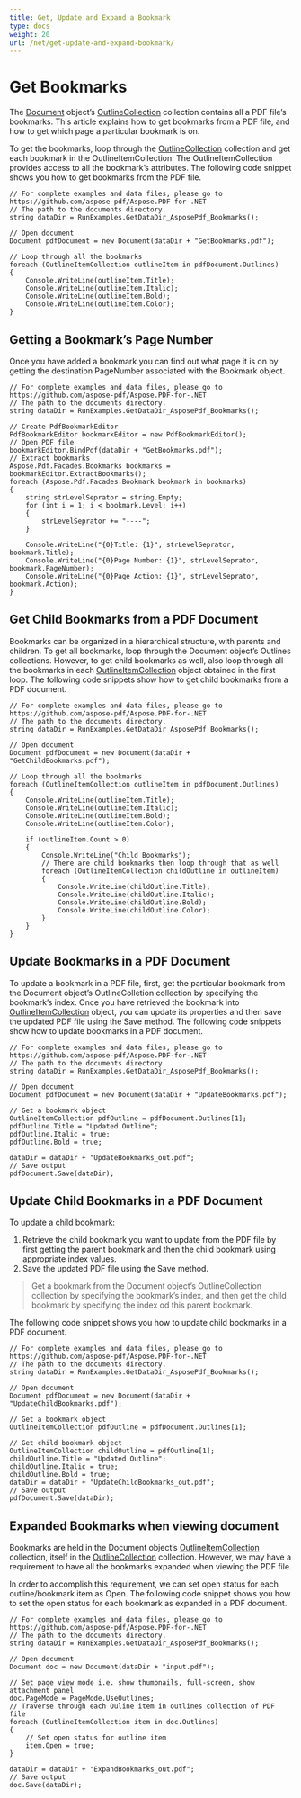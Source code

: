 ```yaml
---
title: Get, Update and Expand a Bookmark
type: docs
weight: 20
url: /net/get-update-and-expand-bookmark/
---
```

# Get Bookmarks

The [Document](https://apireference.aspose.com/net/pdf/aspose.pdf/document) object’s [OutlineCollection](https://apireference.aspose.com/net/pdf/aspose.pdf/outlinecollection) collection contains all a PDF file’s bookmarks. This article explains how to get bookmarks from a PDF file, and how to get which page a particular bookmark is on.

To get the bookmarks, loop through the [OutlineCollection](https://apireference.aspose.com/net/pdf/aspose.pdf/outlinecollection) collection and get each bookmark in the OutlineItemCollection. The OutlineItemCollection provides access to all the bookmark’s attributes. The following code snippet shows you how to get bookmarks from the PDF file.
```cshrap
// For complete examples and data files, please go to https://github.com/aspose-pdf/Aspose.PDF-for-.NET
// The path to the documents directory.
string dataDir = RunExamples.GetDataDir_AsposePdf_Bookmarks();

// Open document
Document pdfDocument = new Document(dataDir + "GetBookmarks.pdf");

// Loop through all the bookmarks
foreach (OutlineItemCollection outlineItem in pdfDocument.Outlines)
{
    Console.WriteLine(outlineItem.Title);
    Console.WriteLine(outlineItem.Italic);
    Console.WriteLine(outlineItem.Bold);
    Console.WriteLine(outlineItem.Color);
}
```
## Getting a Bookmark’s Page Number
Once you have added a bookmark you can find out what page it is on by getting the destination PageNumber associated with the Bookmark object.
```
// For complete examples and data files, please go to https://github.com/aspose-pdf/Aspose.PDF-for-.NET
// The path to the documents directory.
string dataDir = RunExamples.GetDataDir_AsposePdf_Bookmarks();

// Create PdfBookmarkEditor
PdfBookmarkEditor bookmarkEditor = new PdfBookmarkEditor();
// Open PDF file
bookmarkEditor.BindPdf(dataDir + "GetBookmarks.pdf");
// Extract bookmarks
Aspose.Pdf.Facades.Bookmarks bookmarks = bookmarkEditor.ExtractBookmarks();
foreach (Aspose.Pdf.Facades.Bookmark bookmark in bookmarks)
{
    string strLevelSeprator = string.Empty;
    for (int i = 1; i < bookmark.Level; i++)
    {
        strLevelSeprator += "----";
    }

    Console.WriteLine("{0}Title: {1}", strLevelSeprator, bookmark.Title);
    Console.WriteLine("{0}Page Number: {1}", strLevelSeprator, bookmark.PageNumber);
    Console.WriteLine("{0}Page Action: {1}", strLevelSeprator, bookmark.Action);
}
```
## Get Child Bookmarks from a PDF Document
Bookmarks can be organized in a hierarchical structure, with parents and children. To get all bookmarks, loop through the Document object’s Outlines collections. However, to get child bookmarks as well, also loop through all the bookmarks in each [OutlineItemCollection](https://apireference.aspose.com/net/pdf/aspose.pdf/outlineitemcollection) object obtained in the first loop. The following code snippets show how to get child bookmarks from a PDF document.
```
// For complete examples and data files, please go to https://github.com/aspose-pdf/Aspose.PDF-for-.NET
// The path to the documents directory.
string dataDir = RunExamples.GetDataDir_AsposePdf_Bookmarks();

// Open document
Document pdfDocument = new Document(dataDir + "GetChildBookmarks.pdf");

// Loop through all the bookmarks
foreach (OutlineItemCollection outlineItem in pdfDocument.Outlines)
{
    Console.WriteLine(outlineItem.Title);
    Console.WriteLine(outlineItem.Italic);
    Console.WriteLine(outlineItem.Bold);
    Console.WriteLine(outlineItem.Color);

    if (outlineItem.Count > 0)
    {
        Console.WriteLine("Child Bookmarks");
        // There are child bookmarks then loop through that as well
        foreach (OutlineItemCollection childOutline in outlineItem)
        {
            Console.WriteLine(childOutline.Title);
            Console.WriteLine(childOutline.Italic);
            Console.WriteLine(childOutline.Bold);
            Console.WriteLine(childOutline.Color);
        }
    }
}
```
## Update Bookmarks in a PDF Document
To update a bookmark in a PDF file, first, get the particular bookmark from the Document object’s OutlineColletion collection by specifying the bookmark’s index. Once you have retrieved the bookmark into [OutlineItemCollection](https://apireference.aspose.com/net/pdf/aspose.pdf/outlineitemcollection) object, you can update its properties and then save the updated PDF file using the Save method. The following code snippets show how to update bookmarks in a PDF document.
```
// For complete examples and data files, please go to https://github.com/aspose-pdf/Aspose.PDF-for-.NET
// The path to the documents directory.
string dataDir = RunExamples.GetDataDir_AsposePdf_Bookmarks();

// Open document
Document pdfDocument = new Document(dataDir + "UpdateBookmarks.pdf");

// Get a bookmark object
OutlineItemCollection pdfOutline = pdfDocument.Outlines[1];
pdfOutline.Title = "Updated Outline";
pdfOutline.Italic = true;
pdfOutline.Bold = true;

dataDir = dataDir + "UpdateBookmarks_out.pdf";
// Save output
pdfDocument.Save(dataDir);
```
## Update Child Bookmarks in a PDF Document
To update a child bookmark:

1. Retrieve the child bookmark you want to update from the PDF file by first getting the parent bookmark and then the child bookmark using appropriate index values.
2. Save the updated PDF file using the Save method.

>Get a bookmark from the Document object’s OutlineCollection collection by specifying the bookmark’s index, and then get the child bookmark by specifying the index od this parent bookmark.

The following code snippet shows you how to update child bookmarks in a PDF document.
```
// For complete examples and data files, please go to https://github.com/aspose-pdf/Aspose.PDF-for-.NET
// The path to the documents directory.
string dataDir = RunExamples.GetDataDir_AsposePdf_Bookmarks();

// Open document
Document pdfDocument = new Document(dataDir + "UpdateChildBookmarks.pdf");

// Get a bookmark object
OutlineItemCollection pdfOutline = pdfDocument.Outlines[1];
            
// Get child bookmark object
OutlineItemCollection childOutline = pdfOutline[1];
childOutline.Title = "Updated Outline";
childOutline.Italic = true;
childOutline.Bold = true;
dataDir = dataDir + "UpdateChildBookmarks_out.pdf";            
// Save output
pdfDocument.Save(dataDir);
```
## Expanded Bookmarks when viewing document
Bookmarks are held in the Document object’s [OutlineItemCollection](https://apireference.aspose.com/net/pdf/aspose.pdf/outlineitemcollection) collection, itself in the [OutlineCollection](https://apireference.aspose.com/net/pdf/aspose.pdf/outlinecollection) collection. However, we may have a requirement to have all the bookmarks expanded when viewing the PDF file.

In order to accomplish this requirement, we can set open status for each outline/bookmark item as Open. The following code snippet shows you how to set the open status for each bookmark as expanded in a PDF document.
```
// For complete examples and data files, please go to https://github.com/aspose-pdf/Aspose.PDF-for-.NET
// The path to the documents directory.
string dataDir = RunExamples.GetDataDir_AsposePdf_Bookmarks();

// Open document
Document doc = new Document(dataDir + "input.pdf");

// Set page view mode i.e. show thumbnails, full-screen, show attachment panel
doc.PageMode = PageMode.UseOutlines;
// Traverse through each Ouline item in outlines collection of PDF file
foreach (OutlineItemCollection item in doc.Outlines)
{
    // Set open status for outline item
    item.Open = true;
}

dataDir = dataDir + "ExpandBookmarks_out.pdf";
// Save output
doc.Save(dataDir);
```
